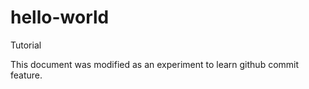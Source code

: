 # hello-world
Tutorial 

This document was modified as an experiment to learn github commit feature.
